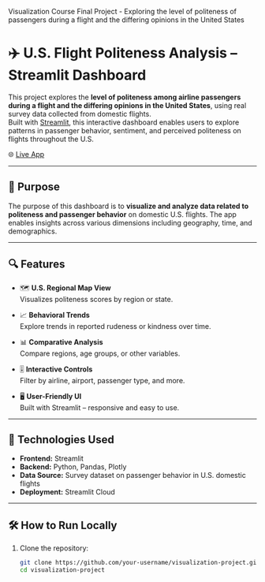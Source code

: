 Visualization Course Final Project - Exploring the level of politeness of passengers during a flight and the differing opinions in the United States

# ✈️ U.S. Flight Politeness Analysis – Streamlit Dashboard

This project explores the **level of politeness among airline passengers during a flight and the differing opinions in the United States**, using real survey data collected from domestic flights.  
Built with [Streamlit](https://streamlit.io/), this interactive dashboard enables users to explore patterns in passenger behavior, sentiment, and perceived politeness on flights throughout the U.S.

🌐 [Live App](https://visualization-project-tzuf-ayhelet.streamlit.app/)

---

## 🎯 Purpose

The purpose of this dashboard is to **visualize and analyze data related to politeness and passenger behavior** on domestic U.S. flights. The app enables insights across various dimensions including geography, time, and demographics.

---

## 🔍 Features

- 🗺️ **U.S. Regional Map View**  
  Visualizes politeness scores by region or state.

- 📈 **Behavioral Trends**  
  Explore trends in reported rudeness or kindness over time.

- 📊 **Comparative Analysis**  
  Compare regions, age groups, or other variables.

- 🎚️ **Interactive Controls**  
  Filter by airline, airport, passenger type, and more.

- 🖥️ **User-Friendly UI**  
  Built with Streamlit – responsive and easy to use.

---

## 📁 Technologies Used

- **Frontend:** Streamlit  
- **Backend:** Python, Pandas, Plotly  
- **Data Source:** Survey dataset on passenger behavior in U.S. domestic flights  
- **Deployment:** Streamlit Cloud

---

## 🛠️ How to Run Locally

1. Clone the repository:
   ```bash
   git clone https://github.com/your-username/visualization-project.git
   cd visualization-project
